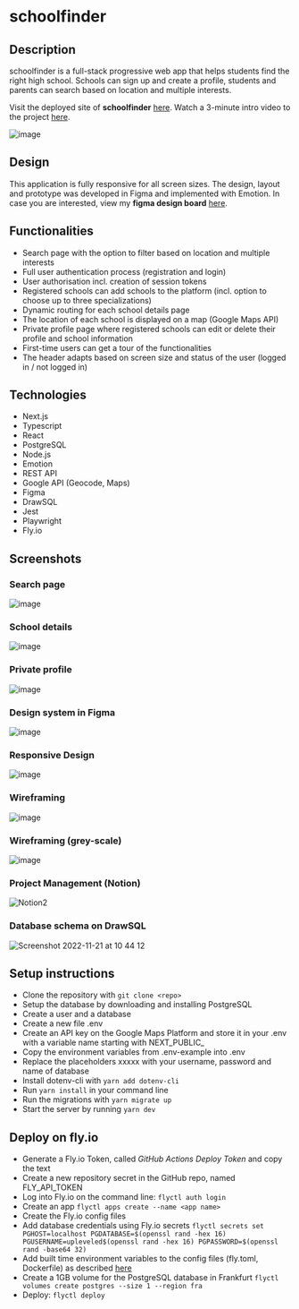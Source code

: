 # schoolfinder

## Description

schoolfinder is a full-stack progressive web app that helps students find the right high school. Schools can sign up and create a profile, students and parents can search based on location and multiple interests.

Visit the deployed site of **schoolfinder** [here](https://schoolfinder.fly.dev/).
Watch a 3-minute intro video to the project [here](https://www.youtube.com/watch?v=_yXq5PoJ0kg&feature=youtu.be).

![image](https://user-images.githubusercontent.com/109659918/203014655-9acd186f-e048-4c4e-85f7-e9590186d665.png)

## Design

This application is fully responsive for all screen sizes.
The design, layout and prototype was developed in Figma and implemented with Emotion.
In case you are interested, view my **figma design board** [here](https://www.figma.com/file/KKkyvPkQFprLiXeW85meAG/schoolfinder?node-id=0%3A1&t=ylX6z3YB8sZQU49p-1).

## Functionalities

- Search page with the option to filter based on location and multiple interests
- Full user authentication process (registration and login)
- User authorisation incl. creation of session tokens
- Registered schools can add schools to the platform (incl. option to choose up to three specializations)
- Dynamic routing for each school details page
- The location of each school is displayed on a map (Google Maps API)
- Private profile page where registered schools can edit or delete their profile and school information
- First-time users can get a tour of the functionalities
- The header adapts based on screen size and status of the user (logged in / not logged in)

## Technologies

- Next.js
- Typescript
- React
- PostgreSQL
- Node.js
- Emotion
- REST API
- Google API (Geocode, Maps)
- Figma
- DrawSQL
- Jest
- Playwright
- Fly.io

## Screenshots

### Search page
![image](https://user-images.githubusercontent.com/109659918/203014970-7897fc95-4c6c-4d6e-be52-a0d2c21b7af9.png)

### School details
![image](https://user-images.githubusercontent.com/109659918/203015517-fb9dc460-1118-4987-acd3-f139bc72952d.png)

### Private profile
![image](https://user-images.githubusercontent.com/109659918/203015317-82dab6bc-8c08-4a88-ae5a-ad55e12a2b8d.png)

### Design system in Figma
![image](https://user-images.githubusercontent.com/109659918/203016478-636ac265-8411-4cf7-9ff0-135a005517b5.png)

### Responsive Design
![image](https://user-images.githubusercontent.com/109659918/203347087-216e40bc-e252-415d-8ce5-764041a65611.png)

### Wireframing
![image](https://user-images.githubusercontent.com/109659918/203993323-f72f8597-5d77-4c76-8841-70178da0da7a.png)

### Wireframing (grey-scale)
![image](https://user-images.githubusercontent.com/109659918/203993247-a6c08956-a523-4bf6-9f0e-0f00776f3ab6.png)

### Project Management (Notion)
![Notion2](https://user-images.githubusercontent.com/109659918/203324457-92d23578-d8a8-4a16-8c6b-df082322841f.png)

### Database schema on DrawSQL
![Screenshot 2022-11-21 at 10 44 12](https://user-images.githubusercontent.com/109659918/203018384-b25c9463-df9b-4f4d-8c1f-ddd042d6b073.png)

## Setup instructions

- Clone the repository with `git clone <repo>`
- Setup the database by downloading and installing PostgreSQL
- Create a user and a database
- Create a new file .env
- Create an API key on the Google Maps Platform and store it in your .env with a variable name starting with NEXT_PUBLIC_
- Copy the environment variables from .env-example into .env
- Replace the placeholders xxxxx with your username, password and name of database
- Install dotenv-cli with `yarn add dotenv-cli`
- Run `yarn install` in your command line
- Run the migrations with `yarn migrate up`
- Start the server by running `yarn dev`

## Deploy on fly.io

- Generate a Fly.io Token, called _GitHub Actions Deploy Token_ and copy the text
- Create a new repository secret in the GitHub repo, named FLY_API_TOKEN
- Log into Fly.io on the command line: `flyctl auth login`
- Create an app `flyctl apps create --name <app name>`
- Create the Fly.io config files
- Add database credentials using Fly.io secrets
  `flyctl secrets set PGHOST=localhost PGDATABASE=$(openssl rand -hex 16) PGUSERNAME=upleveled$(openssl rand -hex 16) PGPASSWORD=$(openssl rand -base64 32)`
- Add built time environment variables to the config files (fly.toml, Dockerfile) as described [here](https://fly.io/docs/languages-and-frameworks/nextjs/#what-about-build-time-environment-variables)
- Create a 1GB volume for the PostgreSQL database in Frankfurt
  `flyctl volumes create postgres --size 1 --region fra`
- Deploy: `flyctl deploy`


